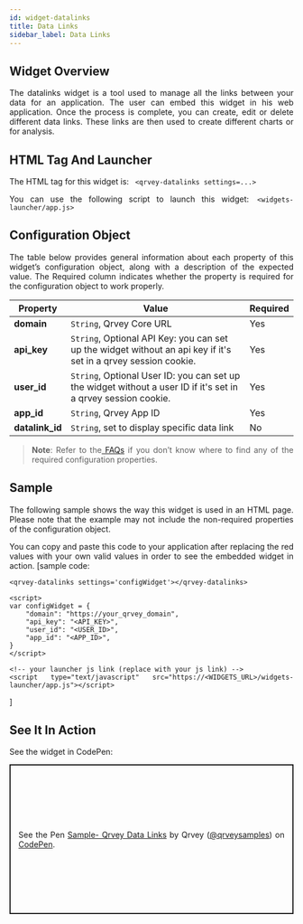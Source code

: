 ```yaml
---
id: widget-datalinks
title: Data Links
sidebar_label: Data Links
---
```

<div style="text-align: justify">

## Widget Overview
The datalinks widget is a tool used to manage all the links between your data for an application. The user can embed this widget in his web application. Once the process is complete, you can create, edit or delete different data links. These links are then used to create different charts or for analysis. 

## HTML Tag And Launcher
The HTML tag for this widget is: ```
<qrvey-datalinks settings=...>```

You can use the following script to launch this widget:```
<widgets-launcher/app.js>```

## Configuration Object
The table below provides general information about each property of this widget’s configuration object, along with a description of the expected value. The Required column indicates whether the property is required for the configuration object to work properly.


| **Property** | **Value** | **Required** |
| --- | --- | --- |
| **domain** | `String`, Qrvey Core URL | Yes |
|**api_key** | `String`, Optional API Key: you can set up the widget without an api key if it's set in a qrvey session cookie. | Yes |
|**user_id**| `String`, Optional User ID: you can set up the widget without a user ID if it's set in a qrvey session cookie. | Yes  |
| **app_id** | `String`, Qrvey App ID | Yes |
| **datalink_id** | `String`, set to display specific data link | No |

> **Note**: Refer to the<a href="docs/faqs/faqs-intro/"> FAQs</a> if you don’t know where to find any of the required configuration properties. 


## Sample

The following sample shows the way this widget is used in an HTML page. Please note that the example may not include the non-required properties of the configuration object. 

You can copy and paste this code to your application after replacing the red values with your own valid values in order to see the embedded widget in action.
[sample code:
```
<qrvey-datalinks settings='configWidget'></qrvey-datalinks>
```
```
<script>
var configWidget = {
    "domain": "https://your_qrvey_domain",
    "api_key": "<API_KEY>",
    "user_id": "<USER_ID>",
    "app_id": "<APP_ID>",
}
</script>
```
```
<!-- your launcher js link (replace with your js link) -->
<script type="text/javascript" src="https://<WIDGETS_URL>/widgets-launcher/app.js"></script>
```
]

## See It In Action
See the widget in CodePen:
    <p class="codepen" data-height="838" data-theme-id="light" data-default-tab="result" data-user="qrveysamples" data-slug-hash="rNemxVb" style="height: 265px; box-sizing: border-box; display: flex; align-items: center; justify-content: center; border: 2px solid; margin: 1em 0; padding: 1em;" data-pen-title="Sample- Qrvey Data Links">
        <span>See the Pen <a href="https://codepen.io/qrveysamples/pen/rNemxVb">
        Sample- Qrvey Data Links</a> by Qrvey (<a href="https://codepen.io/qrveysamples">@qrveysamples</a>)
        on <a href="https://codepen.io">CodePen</a>.</span>
      </p>
      <script async src="https://static.codepen.io/assets/embed/ei.js"></script>
